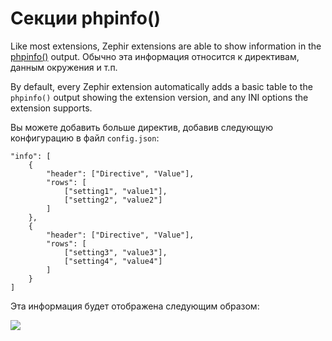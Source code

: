 # Секции phpinfo()

Like most extensions, Zephir extensions are able to show information in the [phpinfo()](http://php.net/manual/en/function.phpinfo.php) output. Обычно эта информация относится к директивам, данным окружения и т.п.

By default, every Zephir extension automatically adds a basic table to the `phpinfo()` output showing the extension version, and any INI options the extension supports.

Вы можете добавить больше директив, добавив следующую конфигурацию в файл `config.json`:

    "info": [
        {
            "header": ["Directive", "Value"],
            "rows": [
                ["setting1", "value1"],
                ["setting2", "value2"]
            ]
        },
        {
            "header": ["Directive", "Value"],
            "rows": [
                ["setting3", "value3"],
                ["setting4", "value4"]
            ]
        }
    ]
    

Эта информация будет отображена следующим образом:

![](/images/content/info.png)